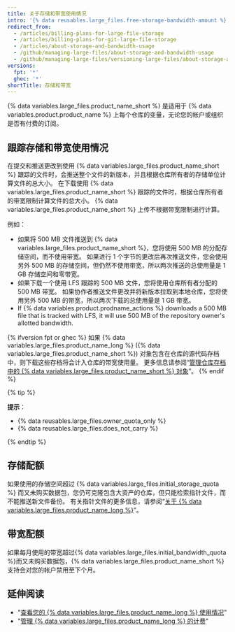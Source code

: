 ```yaml
---
title: 关于存储和带宽使用情况
intro: '{% data reusables.large_files.free-storage-bandwidth-amount %}'
redirect_from:
  - /articles/billing-plans-for-large-file-storage
  - /articles/billing-plans-for-git-large-file-storage
  - /articles/about-storage-and-bandwidth-usage
  - /github/managing-large-files/about-storage-and-bandwidth-usage
  - /github/managing-large-files/versioning-large-files/about-storage-and-bandwidth-usage
versions:
  fpt: '*'
  ghec: '*'
shortTitle: 存储和带宽
---
```


{% data variables.large_files.product_name_short %} 是适用于 {% data variables.product.product_name %} 上每个仓库的变量，无论您的帐户或组织是否有付费的订阅。

## 跟踪存储和带宽使用情况

在提交和推送更改到使用 {% data variables.large_files.product_name_short %} 跟踪的文件时，会推送整个文件的新版本，并且根据仓库所有者的存储单位计算文件的总大小。 在下载使用 {% data variables.large_files.product_name_short %} 跟踪的文件时，根据仓库所有者的带宽限制计算文件的总大小。 {% data variables.large_files.product_name_short %} 上传不根据带宽限制进行计算。

例如：
- 如果将 500 MB 文件推送到 {% data variables.large_files.product_name_short %}，您将使用 500 MB 的分配存储空间，而不使用带宽。 如果进行 1 个字节的更改后再次推送文件，您会使用另外 500 MB 的存储空间，但仍然不使用带宽，所以两次推送的总使用量是 1 GB 存储空间和零带宽。
- 如果下载一个使用 LFS 跟踪的 500 MB 文件，您将使用仓库所有者分配的 500 MB 带宽。 如果协作者推送文件更改并将新版本拉取到本地仓库，您将使用另外 500 MB 的带宽，所以两次下载的总使用量是 1 GB 带宽。
- If {% data variables.product.prodname_actions %} downloads a 500 MB file that is tracked with LFS, it will use 500 MB of the repository owner's allotted bandwidth.

{% ifversion fpt or ghec %}
如果 {% data variables.large_files.product_name_long %} ({% data variables.large_files.product_name_short %}) 对象包含在仓库的源代码存档中，则下载这些存档将会计入仓库的带宽使用量。 更多信息请参阅“[管理仓库存档中的 {% data variables.large_files.product_name_short %} 对象](/github/administering-a-repository/managing-git-lfs-objects-in-archives-of-your-repository)”。
{% endif %}

{% tip %}

**提示**：
- {% data reusables.large_files.owner_quota_only %}
- {% data reusables.large_files.does_not_carry %}

{% endtip %}

## 存储配额

如果使用的存储空间超过 {% data variables.large_files.initial_storage_quota %} 而又未购买数据包，您仍可克隆包含大资产的仓库，但只能检索指针文件，而不能推送新文件备份。 有关指针文件的更多信息，请参阅“[关于 {% data variables.large_files.product_name_long %}](/github/managing-large-files/about-git-large-file-storage#pointer-file-format)”。

## 带宽配额

如果每月使用的带宽超过{% data variables.large_files.initial_bandwidth_quota %}而又未购买数据包，{% data variables.large_files.product_name_short %} 支持会对您的帐户禁用至下个月。

## 延伸阅读

- "[查看您的 {% data variables.large_files.product_name_long %} 使用情况](/articles/viewing-your-git-large-file-storage-usage)"
- "[管理 {% data variables.large_files.product_name_long %} 的计费](/articles/managing-billing-for-git-large-file-storage)"
